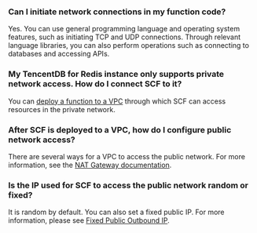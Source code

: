 ### Can I initiate network connections in my function code?

Yes. You can use general programming language and operating system features, such as initiating TCP and UDP connections. Through relevant language libraries, you can also perform operations such as connecting to databases and accessing APIs.

### My TencentDB for Redis instance only supports private network access. How do I connect SCF to it?

You can [deploy a function to a VPC](https://intl.cloud.tencent.com/document/product/583/19703) through which SCF can access resources in the private network.

### After SCF is deployed to a VPC, how do I configure public network access?

There are several ways for a VPC to access the public network. For more information, see the [NAT Gateway documentation](https://intl.cloud.tencent.com/document/product/1015).

### Is the IP used for SCF to access the public network random or fixed?

It is random by default. You can also set a fixed public IP. For more information, please see [Fixed Public Outbound IP](https://intl.cloud.tencent.com/document/product/583/38106).

